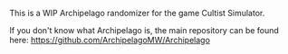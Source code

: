 This is a WIP Archipelago randomizer for the game Cultist Simulator.

If you don't know what Archipelago is, the main repository can be found here: https://github.com/ArchipelagoMW/Archipelago
